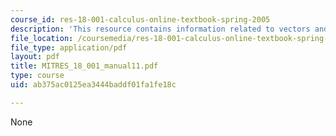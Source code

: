 ```yaml
---
course_id: res-18-001-calculus-online-textbook-spring-2005
description: 'This resource contains information related to vectors and matrices. '
file_location: /coursemedia/res-18-001-calculus-online-textbook-spring-2005/ab375ac0125ea3444baddf01fa1fe18c_MITRES_18_001_manual11.pdf
file_type: application/pdf
layout: pdf
title: MITRES_18_001_manual11.pdf
type: course
uid: ab375ac0125ea3444baddf01fa1fe18c

---
```

None